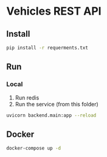 # Vehicles REST API

## Install

```bash
pip install -r requerments.txt
```

## Run

### Local

1. Run redis
2. Run the service (from this folder)
```bash
uvicorn backend.main:app --reload
```

## Docker

```bash
docker-compose up -d
```

